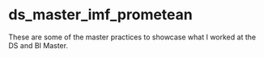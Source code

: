 # ds_master_imf_prometean
These are some of the master practices to showcase what I worked at the DS and BI Master.
